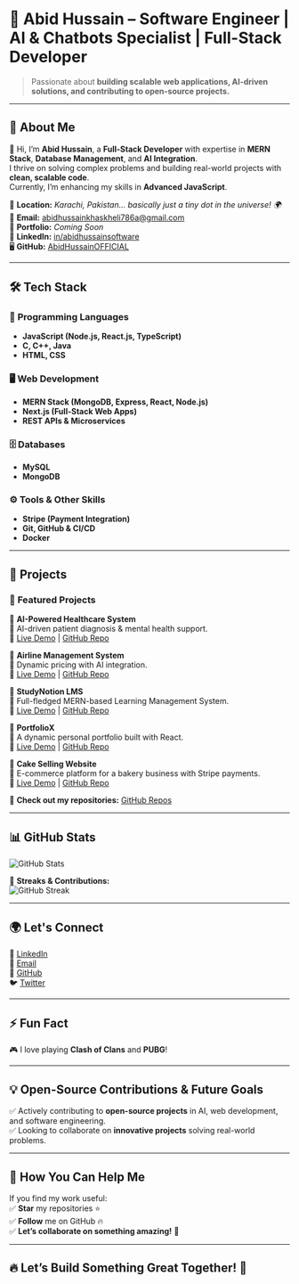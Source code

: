 # 🚀 Abid Hussain – **Software Engineer | AI & Chatbots Specialist | Full-Stack Developer**  

> Passionate about **building scalable web applications, AI-driven solutions, and contributing to open-source projects.**  

---

## 🌟 **About Me**  
👋 Hi, I’m **Abid Hussain**, a **Full-Stack Developer** with expertise in **MERN Stack**, **Database Management**, and **AI Integration**.  
I thrive on solving complex problems and building real-world projects with **clean, scalable code**.  
Currently, I’m enhancing my skills in **Advanced JavaScript**.  

📍 **Location:** *Karachi, Pakistan... basically just a tiny dot in the universe! 🌍*  
📧 **Email:** [abidhussainkhaskheli786a@gmail.com](mailto:abidhussainkhaskheli786a@gmail.com)  
🔗 **Portfolio:** *Coming Soon*  
💼 **LinkedIn:** [in/abidhussainsoftware](https://www.linkedin.com/in/abidhussainsoftware)  
🖥️ **GitHub:** [AbidHussainOFFICIAL](https://github.com/AbidHussainOFFICIAL)  

---

## 🛠 **Tech Stack**  

### 🚀 **Programming Languages**  
- **JavaScript (Node.js, React.js, TypeScript)**  
- **C, C++, Java**  
- **HTML, CSS**  

### 🖥️ **Web Development**  
- **MERN Stack (MongoDB, Express, React, Node.js)**  
- **Next.js (Full-Stack Web Apps)**  
- **REST APIs & Microservices**  

### 🗄️ **Databases**  
- **MySQL**  
- **MongoDB**  

### ⚙️ **Tools & Other Skills**  
- **Stripe (Payment Integration)**  
- **Git, GitHub & CI/CD**  
- **Docker**  

---

## 🚀 **Projects**  

### 📌 **Featured Projects**  

🔹 **AI-Powered Healthcare System**  
🚀 AI-driven patient diagnosis & mental health support.  
🔗 [Live Demo](#) | [GitHub Repo](#)  

🔹 **Airline Management System**  
🚀 Dynamic pricing with AI integration.  
🔗 [Live Demo](#) | [GitHub Repo](#)  

🔹 **StudyNotion LMS**  
🚀 Full-fledged MERN-based Learning Management System.  
🔗 [Live Demo](#) | [GitHub Repo](#)  

🔹 **PortfolioX**  
🚀 A dynamic personal portfolio built with React.  
🔗 [Live Demo](#) | [GitHub Repo](#)  

🔹 **Cake Selling Website**  
🚀 E-commerce platform for a bakery business with Stripe payments.  
🔗 [Live Demo](#) | [GitHub Repo](#)  

📌 **Check out my repositories:** [GitHub Repos](https://github.com/AbidHussainOFFICIAL)  

---

## 📊 **GitHub Stats**  

![GitHub Stats](https://github-readme-stats.vercel.app/api?username=AbidHussainOFFICIAL&show_icons=true&hide_title=true&theme=radical)  

📌 **Streaks & Contributions:**  
![GitHub Streak](https://github-readme-streak-stats.herokuapp.com/?user=AbidHussainOFFICIAL&theme=radical)  

---

## 🌍 **Let's Connect**  

🔗 [LinkedIn](https://www.linkedin.com/in/abidhussainsoftware)  
📧 [Email](mailto:abidhussainkhaskheli786a@gmail.com)  
🚀 [GitHub](https://github.com/AbidHussainOFFICIAL)  
🐦 [Twitter](https://twitter.com/AbidHussainOFF)  

---

## ⚡ **Fun Fact**  
🎮 I love playing **Clash of Clans** and **PUBG**!  

---

## 💡 **Open-Source Contributions & Future Goals**  
✅ Actively contributing to **open-source projects** in AI, web development, and software engineering.  
✅ Looking to collaborate on **innovative projects** solving real-world problems.  

---

## 🎯 **How You Can Help Me**  
If you find my work useful:  
✅ **Star** my repositories ⭐  
✅ **Follow** me on GitHub 🔥  
✅ **Let’s collaborate on something amazing!** 🚀  

---

## 🔥 **Let’s Build Something Great Together!** 🚀  
